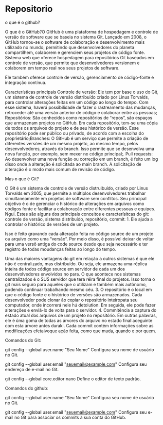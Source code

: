 # Repositorio

o que é o github?

O que é o GitHub?O GitHub é uma plataforma de hospedagem e controle de versão de software que se baseia no sistema Git. Lançado em 2008, o GitHub tornou-se o software de colaboração e desenvolvimento mais utilizado no mundo, permitindo que desenvolvedores do planeta compartilhem, colaborem e gerenciem seus projetos de código fonte. Sistema web que oferece hospedagem para repositórios Git baseados em controle de versão, que permite que desenvolvedores versionem e colaborem em tempo real nos seus projetos de software.

Ele também oferece controle de versão, gerenciamento de código-fonte e integração contínua.

Características principais Controle de versão: Ele tem por base o uso do Git, um sistema de controle de versão distribuído criado por Linus Torvalds, para controlar alterações feitas em um código ao longo do tempo. Com esse sistema, haverá possibilidade de fazer o rastreamento das mudanças, retroceder até uma versão anterior de código e colaborar entre as pessoas; Repositórios: São conhecidos como repositórios de “repos”, são espaços que armazenam projetos no GitHub. Em cada repositório, tem-se uma cópia de todos os arquivos do projeto e de seu histórico de versão. Esse repositório pode ser público ou privado, de acordo com a escolha do proprietário;Branches: O GitHub é um serviço que permite a criação de diferentes versões de um mesmo projeto, ao mesmo tempo, pelos desenvolvedores, através do branch. Isso permite que se desenvolva uma nova função, por exemplo, sem mexer no código principal;. Pull requests: Ao desenvolver uma nova função ou correção em um branch, é feito um log disso onde a alteração é solicitada ao main branch. A solicitação de alteração é o modo mais comum de revisão de código.

Mas o que é Git?

O Git é um sistema de controle de versão distruibuído, criado por Linus Torvalds em 2005, que permite a múltiplos desenvolvedores trabalhar simultaneamente em projetos de software sem conflitos. Seu principal objetivo é o de gerenciar o histórico de alterações em arquivos como códigos fonte e facilitar a colaboração entre diferentes pessoas e equipes. Ngui. Estes são alguns dos principais conceitos e caracterísitcas do git: controle de versão, sistema distribuído, repositório, commit: 1. Ele ajuda a controlar o histórico de versões de um projeto.

Isso é feito gravando cada alteração feita no código source de um projeto ou arquivo como uma “versão”. Por meio disso, é possível deixar de voltar para uma versõ antiga do code source desde que seja necessário e ter registro de todas moudanças feitas ao longo do tempo. 

Uma das maiores vantagens do git em relação a outros sistemas é que ele não é centralizado, mas distribuído. Ou seja, ele armazena uma réplica inteira de todos código source em servidor de cada um dos desenvolvedores envolvidos no para. O que acontece nos sistemas centralizados é o SUS servidor que tera réira final do projetos. Isso torna o git mais seguro para aqueles que o utilizam e também mais autônomo, podendo continuar trabalhando mesmo céu. 3. O repositório é o local em que o código fonte e o histórico de versões são armazenados. Cada desenvolvedor pode clonar ão copiar o repositório inteiropata seu computador, onde incorrerá nele hú detolution. Em seguida, ele pode fazer alterações e enviá-lo de volta para o servidor. 4. Commitência a captura do estado atual dos arquivos de um projeto no repositório. Em outras palavras, ele é úma goma de todas as árvores do arquivo no estado final aceguinte com esta árvore antes duraki. Cada commit contém informações sobre as modificações efetaivoque ação feita, como que muda, quando e por quem.

Comandos do Git:

git config --global user.name "Seu Nome"
Configura seu nome de usuário no Git.

git config --global user.email "seuemail@example.com"
Configura seu endereço de e-mail no Git.

git config --global core.editor nano
Define o editor de texto padrão.

Comandos do github:

git config --global user.name "Seu Nome"
Configura seu nome de usuário no Git.

git config --global user.email "seuemail@example.com"
Configura seu e-mail no Git para associar os commits à sua conta do GitHub.

